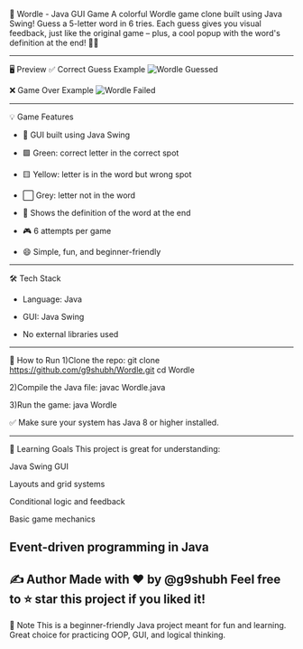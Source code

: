 🎯 Wordle - Java GUI Game
A colorful Wordle game clone built using Java Swing!
Guess a 5-letter word in 6 tries. Each guess gives you visual feedback, just like the original game – plus, a cool popup with the word's definition at the end! 🧠✨

--------------------------------------------------------------

🖥️ Preview
✅ Correct Guess Example
![Wordle Guessed](./wordle_success.png)

❌ Game Over Example
![Wordle Failed](./wordle_fail.png)

--------------------------------------------------------------

💡 Game Features
* 🎨 GUI built using Java Swing

* 🟩 Green: correct letter in the correct spot

* 🟨 Yellow: letter is in the word but wrong spot

* ⬜ Grey: letter not in the word

* 📖 Shows the definition of the word at the end

* 🎮 6 attempts per game

* 😄 Simple, fun, and beginner-friendly

--------------------------------------------------------------

🛠️ Tech Stack
* Language: Java

* GUI: Java Swing

* No external libraries used

--------------------------------------------------------------

🚀 How to Run
1)Clone the repo:
  git clone https://github.com/g9shubh/Wordle.git
  cd Wordle

2)Compile the Java file:
  javac Wordle.java

3)Run the game:
  java Wordle

✅ Make sure your system has Java 8 or higher installed.

--------------------------------------------------------------

🎯 Learning Goals
This project is great for understanding:

Java Swing GUI

Layouts and grid systems

Conditional logic and feedback

Basic game mechanics

Event-driven programming in Java
--------------------------------------------------------------

✍️ Author
Made with ❤️ by @g9shubh
Feel free to ⭐ star this project if you liked it!
--------------------------------------------------------------

📌 Note
This is a beginner-friendly Java project meant for fun and learning.
Great choice for practicing OOP, GUI, and logical thinking.

